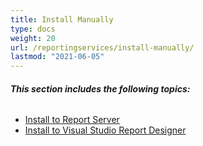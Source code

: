 ```yaml
---
title: Install Manually
type: docs
weight: 20
url: /reportingservices/install-manually/
lastmod: "2021-06-05"
---
```


###### **This section includes the following topics:**
- [Install to Report Server](/pdf/reportingservices/install-to-report-server/)
- [Install to Visual Studio Report Designer](/pdf/reportingservices/install-to-visual-studio-report-designer/)
